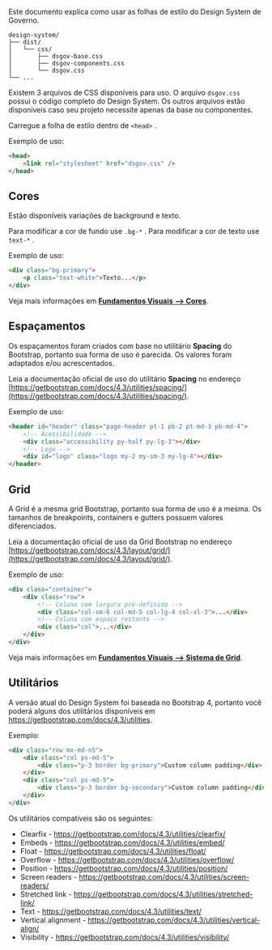 Este documento explica como usar as folhas de estilo do Design System de Governo.

``` text
design-system/
├── dist/
│   └── css/
│       ├── dsgov-base.css
│       ├── dsgov-components.css
│       └── dsgov.css
└── ...
```

Existem 3 arquivos de CSS disponíveis para uso. O arquivo `dsgov.css` possui o código completo do Design System. Os outros arquivos estão disponíveis caso seu projeto necessite apenas da base ou componentes.

Carregue a folha de estilo dentro de `<head>` .

Exemplo de uso:

``` html
<head>
    <link rel="stylesheet" href="dsgov.css" />
</head>
```

## Cores

Estão disponíveis variações de background e texto.

Para modificar a cor de fundo use `.bg-*` . Para modificar a cor de texto use `text-*` .

Exemplo de uso:

``` html
<div class="bg-primary">
    <p class="text-white">Texto...</p>
</div>
```

Veja mais informações em [**Fundamentos Visuais --> Cores**](ds/fundamentos-visuais/cores).

## Espaçamentos

Os espaçamentos foram criados com base no utilitário **Spacing** do Bootstrap, portanto sua forma de uso é parecida. Os valores foram adaptados e/ou acrescentados.

Leia a documentação oficial de uso do utilitário **Spacing** no endereço [https://getbootstrap.com/docs/4.3/utilities/spacing/](https://getbootstrap.com/docs/4.3/utilities/spacing/).

Exemplo de uso:

``` html
<header id="header" class="page-header pt-1 pb-2 pt-md-3 pb-md-4">
    <!-- Acessibilidade -->
    <div class="accessibility py-half py-lg-3"></div>
    <!-- Logo -->
    <div id="logo" class="logo my-2 my-sm-3 my-lg-4"></div>
</header>
```


## Grid

A Grid é a mesma grid Bootstrap, portanto sua forma de uso é a mesma. Os tamanhos de breakpoints, containers e gutters possuem valores diferenciados.

Leia a documentação oficial de uso da Grid Bootstrap no endereço [https://getbootstrap.com/docs/4.3/layout/grid/](https://getbootstrap.com/docs/4.3/layout/grid/).

Exemplo de uso:

``` html
<div class="container">
    <div class="row">
        <!-- Coluna com largura pré-definida -->
        <div class="col-sm-6 col-md-5 col-lg-4 col-xl-3">...</div>
        <!-- Coluna com espaço restante -->
        <div class="col">...</div>
    </div>
</div>
```

Veja mais informações em [**Fundamentos Visuais --> Sistema de Grid**](ds/fundamentos-visuais/grid).

## Utilitários

A versão atual do Design System foi baseada no Bootstrap 4, portanto você poderá alguns dos utilitários disponíveis em <https://getbootstrap.com/docs/4.3/utilities>.

Exemplo:

``` html
<div class="row mx-md-n5">
    <div class="col px-md-5">
        <div class="p-3 border bg-primary">Custom column padding</div>
    </div>
    <div class="col px-md-5">
        <div class="p-3 border bg-secondary">Custom column padding</div>
    </div>
</div>
```

Os utilitários compatíveis são os seguintes:

* Clearfix - <https://getbootstrap.com/docs/4.3/utilities/clearfix/>
* Embeds - <https://getbootstrap.com/docs/4.3/utilities/embed/>
* Float - <https://getbootstrap.com/docs/4.3/utilities/float/>
* Overflow - <https://getbootstrap.com/docs/4.3/utilities/overflow/>
* Position - <https://getbootstrap.com/docs/4.3/utilities/position/>
* Screen readers - <https://getbootstrap.com/docs/4.3/utilities/screen-readers/>
* Stretched link - <https://getbootstrap.com/docs/4.3/utilities/stretched-link/>
* Text - <https://getbootstrap.com/docs/4.3/utilities/text/>
* Vertical alignment - <https://getbootstrap.com/docs/4.3/utilities/vertical-align/>
* Visibility - <https://getbootstrap.com/docs/4.3/utilities/visibility/>

